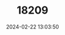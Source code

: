 ---
title: "18209"
category: "Procambarus nigrocinctus"
draft: false
date: 2024-02-22 13:03:50
languages:
  English: ["Blackbelted Crayfish"]
---